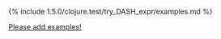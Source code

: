 {% include 1.5.0/clojure.test/try_DASH_expr/examples.md %}

[Please add examples!](https://github.com/arrdem/grimoire/edit/master/_includes/1.6.0/clojure.test/try_DASH_expr/examples.md)
